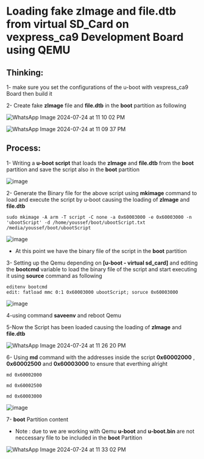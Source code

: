 # Loading fake zImage and file.dtb from virtual SD_Card on vexpress_ca9 Development Board using QEMU

## Thinking:

1- make sure you set the configurations of the u-boot with vexpress_ca9 Board then build it

2- Create fake **zImage** file and **file.dtb**  in the **boot** partition as following 


![WhatsApp Image 2024-07-24 at 11 10 02 PM](https://github.com/user-attachments/assets/351eff08-bd45-4422-81ca-b8c7fe901ebe)

![WhatsApp Image 2024-07-24 at 11 09 37 PM](https://github.com/user-attachments/assets/15cbb7e9-551e-49f9-80af-f92ac2869793)


## Process:
1- Writing a **u-boot script** that loads the **zImage** and **file.dtb** from the **boot** partition and save the script also in the **boot** partition

![image](https://github.com/user-attachments/assets/56b0eb42-1a62-4af7-bb14-42a6914e55fc)

2- Generate the Binary file for the above script using **mkimage** command to load and execute the script by u-boot causing the loading of **zImage** and **file.dtb**

```
sudo mkimage -A arm -T script -C none -a 0x60003000 -e 0x60003000 -n 'ubootScript' -d /home/youssef/boot/ubootScript.txt   /media/youssef/boot/ubootScript
```

![image](https://github.com/user-attachments/assets/b6b6bc64-a6ea-400b-bb8c-eac0907717a7)

- At this point we have the binary file of the script in the **boot** partition

3- Setting up the Qemu depending on **[u-boot - virtual sd_card]** and editing the **bootcmd** variable to load the binary file of the script and start executing it using **source** command as following
```
editenv bootcmd
edit: fatload mmc 0:1 0x60003000 ubootScript; soruce 0x60003000
```

![image](https://github.com/user-attachments/assets/d71a1f0b-1405-4a33-a811-0e170321a163)


4-using command **saveenv** and reboot Qemu


5-Now the Script has been loaded causing the loading of **zImage** and **file.dtb**

![WhatsApp Image 2024-07-24 at 11 26 20 PM](https://github.com/user-attachments/assets/9826964c-edcb-429d-aafb-01be636feef6)

6- Using **md** command with the addresses inside the script **0x60002000** , **0x60002500** and **0x60003000** to ensure that everthing alright

```
md 0x60002000
```
```
md 0x60002500
```
```
md 0x60003000
```

![image](https://github.com/user-attachments/assets/31520b56-7500-4f2f-8515-31aff694409d)


7- **boot** Partition content

- Note : due to we are working with Qemu **u-boot** and **u-boot.bin** are not neccessary file to be included in the **boot** Partition


![WhatsApp Image 2024-07-24 at 11 33 02 PM](https://github.com/user-attachments/assets/19328a9d-99d1-4f45-8df0-5a43c3b77d85)









